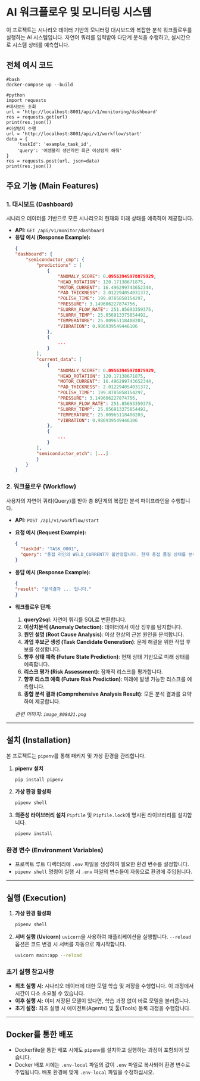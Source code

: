# AI 워크플로우 및 모니터링 시스템

이 프로젝트는 시나리오 데이터 기반의 모니터링 대시보드와 복잡한 분석 워크플로우를 실행하는 AI 시스템입니다. 자연어 쿼리를 입력받아 다단계 분석을 수행하고, 실시간으로 시스템 상태를 예측합니다.

## 전체 예시 코드
```
#bash
docker-compose up --build

#python
import requests
#대시보드 조회
url = 'http://localhost:8001/api/v1/monitoring/dashboard'
res = requests.get(url)
print(res.json())
#이상탐지 수행
url = 'http://localhost:8001/api/v1/workflow/start'
data = {
    'taskId': 'example_task_id',
    'query': '어셈블리 생산라인 최근 이상탐지 해줘'
}
res = requests.post(url, json=data)
print(res.json())
```

## 주요 기능 (Main Features)

### 1. 대시보드 (Dashboard)

시나리오 데이터를 기반으로 모든 시나리오의 현재와 미래 상태를 예측하여 제공합니다.

* **API:** `GET /api/v1/monitor/dashboard`
* **응답 예시 (Response Example):**
    ```json
    {
    "dashboard": {
        "semiconductor_cmp": {
            "predictions" : [
                {
                    "ANOMALY_SCORE": 0.09563945978879929,
                    "HEAD_ROTATION": 120.17138671875,
                    "MOTOR_CURRENT": 16.496299743652344,
                    "PAD_THICKNESS": 2.012294054031372,
                    "POLISH_TIME": 199.8785858154297,
                    "PRESSURE": 3.149606227874756,
                    "SLURRY_FLOW_RATE": 251.85693359375,
                    "SLURRY_TEMP": 25.056913375854492,
                    "TEMPERATURE": 25.00965118408203,
                    "VIBRATION": 0.986939549446106
                },
                {
                    ...
                }
            ],
            "current_data": [
                {
                    "ANOMALY_SCORE": 0.09563945978879929,
                    "HEAD_ROTATION": 120.17138671875,
                    "MOTOR_CURRENT": 16.496299743652344,
                    "PAD_THICKNESS": 2.012294054031372,
                    "POLISH_TIME": 199.8785858154297,
                    "PRESSURE": 3.149606227874756,
                    "SLURRY_FLOW_RATE": 251.85693359375,
                    "SLURRY_TEMP": 25.056913375854492,
                    "TEMPERATURE": 25.00965118408203,
                    "VIBRATION": 0.986939549446106
                },
                {
                    ...
                }
            ],
            "semiconductor_etch": [...]
            }
        }
    }
    ```

### 2. 워크플로우 (Workflow)

사용자의 자연어 쿼리(Query)를 받아 총 8단계의 복잡한 분석 파이프라인을 수행합니다.

* **API:** `POST /api/v1/workflow/start`
* **요청 예시 (Request Example):**
    ```json
    {
      "taskId": "TASK_0001",
      "query": "용접 라인의 WELD_CURRENT가 불안정합니다. 현재 용접 품질 상태를 분석해주세요"
    }
    ```
* **응답 예시 (Response Example):**
    ```json
    {
    "result": "분석결과 ... 입니다."
    }
    ```
* **워크플로우 단계:**
    1.  **query2sql**: 자연어 쿼리를 SQL로 변환합니다.
    2.  **이상치분석 (Anomaly Detection)**: 데이터에서 이상 징후를 탐지합니다.
    3.  **원인 설명 (Root Cause Analysis)**: 이상 현상의 근본 원인을 분석합니다.
    4.  **과업 후보군 생성 (Task Candidate Generation)**: 문제 해결을 위한 작업 후보를 생성합니다.
    5.  **향후 상태 예측 (Future State Prediction)**: 현재 상태 기반으로 미래 상태를 예측합니다.
    6.  **리스크 평가 (Risk Assessment)**: 잠재적 리스크를 평가합니다.
    7.  **향후 리스크 예측 (Future Risk Prediction)**: 미래에 발생 가능한 리스크를 예측합니다.
    8.  **종합 분석 결과 (Comprehensive Analysis Result)**: 모든 분석 결과를 요약하여 제공합니다.

    *관련 이미지: `image_808421.png`*

---

## 설치 (Installation)

본 프로젝트는 `pipenv`를 통해 패키지 및 가상 환경을 관리합니다.

1.  **pipenv 설치**
    ```bash
    pip install pipenv
    ```

2.  **가상 환경 활성화**
    ```bash
    pipenv shell
    ```

3.  **의존성 라이브러리 설치**
    `Pipfile` 및 `Pipfile.lock`에 명시된 라이브러리를 설치합니다.
    ```bash
    pipenv install
    ```

### 환경 변수 (Environment Variables)

* 프로젝트 루트 디렉터리에 `.env` 파일을 생성하여 필요한 환경 변수를 설정합니다.
* `pipenv shell` 명령어 실행 시 `.env` 파일의 변수들이 자동으로 환경에 주입됩니다.

---

## 실행 (Execution)

1.  **가상 환경 활성화**
    ```bash
    pipenv shell
    ```

2.  **서버 실행 (Uvicorn)**
    `uvicorn`을 사용하여 애플리케이션을 실행합니다. `--reload` 옵션은 코드 변경 시 서버를 자동으로 재시작합니다.
    ```bash
    uvicorn main:app --reload
    ```

### 초기 실행 참고사항

* **최초 실행 시:** 시나리오 데이터에 대한 모델 학습 및 저장을 수행합니다. 이 과정에서 시간이 다소 소요될 수 있습니다.
* **이후 실행 시:** 이미 저장된 모델이 있다면, 학습 과정 없이 바로 모델을 불러옵니다.
* **초기 설정:** 최초 실행 시 에이전트(Agents) 및 툴(Tools) 등록 과정을 수행합니다.

---

## Docker를 통한 배포

* Dockerfile을 통한 배포 시에도 `pipenv`를 설치하고 실행하는 과정이 포함되어 있습니다.
* Docker 배포 시에는 `.env-local` 파일의 값이 `.env` 파일로 복사되어 환경 변수로 주입됩니다. 배포 환경에 맞게 `.env-local` 파일을 수정하십시오.